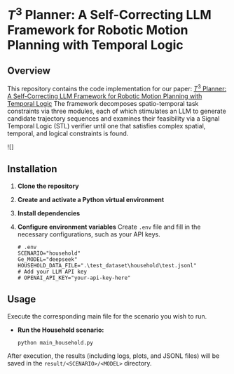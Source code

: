 # **$T^3$ Planner: A Self-Correcting LLM Framework for Robotic Motion Planning with Temporal Logic**

## Overview
This repository contains the code implementation for our paper: [$T^3$ Planner: A Self-Correcting LLM Framework for Robotic Motion Planning with Temporal Logic](https://arxiv.org/pdf/2510.16767)
The framework decomposes spatio-temporal task constraints via three modules, each of which stimulates an LLM to generate candidate trajectory sequences and examines their feasibility via a Signal Temporal Logic (STL) verifier until one that satisfies complex spatial, temporal, and logical constraints is found.

![]

## Installation

1.  **Clone the repository**

2.  **Create and activate a Python virtual environment**

3.  **Install dependencies**

4.  **Configure environment variables**
    Create `.env` file and fill in the necessary configurations, such as your API keys.
    ```env
    # .env
    SCENARIO="household"
    Ge_MODEL="deepseek"
    HOUSEHOLD_DATA_FILE=".\test_dataset\household\test.jsonl"
    # Add your LLM API key
    # OPENAI_API_KEY="your-api-key-here"
    ```

## Usage

Execute the corresponding main file for the scenario you wish to run.

-   **Run the Household scenario:**
    ```bash
    python main_household.py
    ```


After execution, the results (including logs, plots, and JSONL files) will be saved in the `result/<SCENARIO>/<MODEL>` directory.

